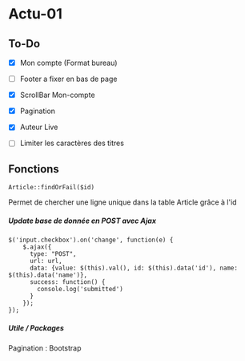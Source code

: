 # Actu-01

## To-Do

- [x] Mon compte (Format bureau)
- [ ] Footer a fixer en bas de page
- [x] ScrollBar Mon-compte
- [x] Pagination
- [x] Auteur Live
- [ ] Limiter les caractères des titres


## Fonctions 

``` Article::findOrFail($id) ```

Permet de chercher une ligne unique dans la table Article grâce à l'id




##### Update base de donnée en POST avec Ajax

```
$('input.checkbox').on('change', function(e) {
    $.ajax({
      type: "POST",
      url: url,
      data: {value: $(this).val(), id: $(this).data('id'), name: $(this).data('name')},
      success: function() {
        console.log('submitted')
      }
    });
});
```

##### Utile / Packages

Pagination : Bootstrap



